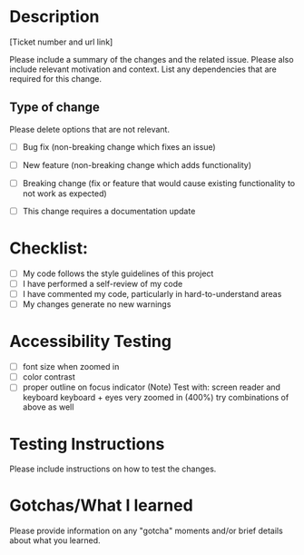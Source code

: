 # Description

[Ticket number and url link]

Please include a summary of the changes and the related issue. Please also include relevant motivation and context. List any dependencies that are required for this change.



## Type of change

Please delete options that are not relevant.

- [ ] Bug fix (non-breaking change which fixes an issue)
- [ ] New feature (non-breaking change which adds functionality)
- [ ] Breaking change (fix or feature that would cause existing functionality to not work as expected)
- [ ] This change requires a documentation update



# Checklist:

- [ ] My code follows the style guidelines of this project
- [ ] I have performed a self-review of my code
- [ ] I have commented my code, particularly in hard-to-understand areas
- [ ] My changes generate no new warnings

# Accessibility Testing
- [ ] font size when zoomed in
- [ ] color contrast
- [ ] proper outline on focus indicator
(Note) Test with: 
screen reader and keyboard
keyboard + eyes 
very zoomed in (400%)
try combinations of above as well

# Testing Instructions
Please include instructions on how to test the changes.



# Gotchas/What I learned
Please provide information on any "gotcha" moments and/or brief details about what you learned.

